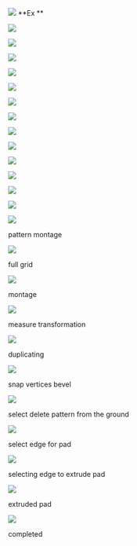 ![](/assets/14.png)
**Ex **

![](/assets/13.png)

![](/assets/12.png)

![](/assets/11.png)

![](/assets/10.png)

![](/assets/9.png)

![](/assets/8.png)

![](/assets/7.png)

![](/assets/6.png)

![](/assets/5.png)

![](/assets/4.png)

![](/assets/3.png)

![](/assets/2.png)

![](/assets/1.png)

![](/assets/4_checkerboard.jpg)

pattern montage


![](/assets/5_checkerboard.jpg)

full grid

![](/assets/6_checkerboard.jpg)

montage

![](/assets/7_checkerboard.jpg)

measure transformation

![](/assets/8_checkerboard.jpg)

duplicating

![](/assets/9_checkerboard.jpg)

snap vertices bevel

![](/assets/10_checkerboard.jpg)

select delete pattern from the ground

![](/assets/11_checkerboard.jpg)

select edge for pad

![](/assets/12_checkerboard.jpg)

selecting edge to extrude pad

![](/assets/13_checkerboard.jpg)

extruded pad

![](/assets/14_checkerboard.jpg)

completed








